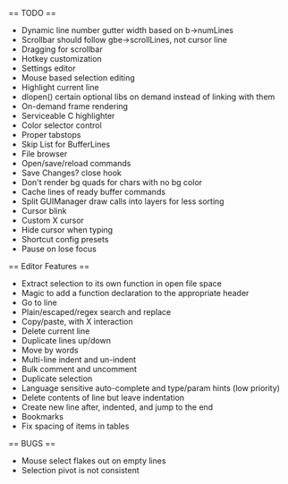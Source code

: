 


== TODO ==
* Dynamic line number gutter width based on b->numLines
* Scrollbar should follow gbe->scrollLines, not cursor line
* Dragging for scrollbar
* Hotkey customization
* Settings editor
* Mouse based selection editing
* Highlight current line
* dlopen() certain optional libs on demand instead of linking with them
* On-demand frame rendering
* Serviceable C highlighter
* Color selector control
* Proper tabstops
* Skip List for BufferLines
* File browser
* Open/save/reload commands
* Save Changes? close hook
* Don't render bg quads for chars with no bg color
* Cache lines of ready buffer commands
* Split GUIManager draw calls into layers for less sorting
* Cursor blink
* Custom X cursor
* Hide cursor when typing
* Shortcut config presets
* Pause on lose focus



== Editor Features ==
* Extract selection to its own function in open file space
* Magic to add a function declaration to the appropriate header
* Go to line
* Plain/escaped/regex search and replace
* Copy/paste, with X interaction
* Delete current line
* Duplicate lines up/down
* Move by words
* Multi-line indent and un-indent
* Bulk comment and uncomment 
* Duplicate selection
* Language sensitive auto-complete and type/param hints (low priority)
* Delete contents of line but leave indentation
* Create new line after, indented, and jump to the end 
* Bookmarks
* Fix spacing of items in tables


== BUGS ==
* Mouse select flakes out on empty lines
* Selection pivot is not consistent




